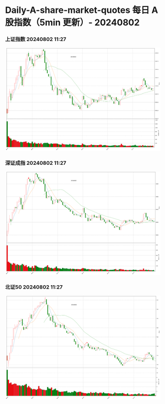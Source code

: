 
# Daily-A-share-market-quotes 每日 A 股指数（5min 更新）- 20240802

### 上证指数 20240802 11:27
![](./fig/2024/8/20240802-sh000001.png)

### 深证成指 20240802 11:27
![](./fig/2024/8/20240802-sz399001.png)

### 北证50 20240802 11:27
![](./fig/2024/8/20240802-bj899050.png)
